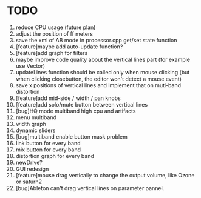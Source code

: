 # TODO

1. reduce CPU usage (future plan)
2. adjust the position of ff meters
3. save the xml of AB mode in processor.cpp get/set state function
4. [feature]maybe add auto-update function?
5. [feature]add graph for filters
6. maybe improve code quality about the vertical lines part (for example use Vector)
7. updateLines function should be called only when mouse clicking (but when clicking closebutton, the editor won't detect a mouse event)
8. save x positions of vertical lines and implement that on muti-band distortion
9. [feature]add mid-side / width / pan knobs
10. [feature]add solo/mute button between vertical lines
11. [bug]HQ mode multiband high cpu and artifacts
12. menu multiband
13. width graph
14. dynamic sliders
15. [bug]multiband enable button mask problem
16. link button for every band
17. mix button for every band
18. distortion graph for every band
19. newDrive?
20. GUI redesign
21. [feature]mouse drag vertically to change the output volume, like Ozone or saturn2
22. [bug]Ableton can't drag vertical lines on parameter pannel.

